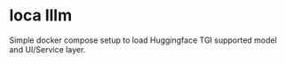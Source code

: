 # loca lllm
Simple docker compose setup to load Huggingface TGI supported model and UI/Service layer.
